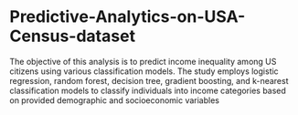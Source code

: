 # Predictive-Analytics-on-USA-Census-dataset
The objective of this analysis is to predict income inequality among US citizens using various classification models. The study employs logistic regression, random forest, decision tree, gradient boosting, and k-nearest classification models to classify individuals into income categories based on provided demographic and socioeconomic variables

